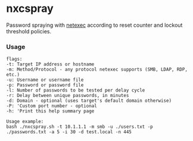 # nxcspray
Password spraying with [netexec](https://github.com/Pennyw0rth/NetExec) according to reset counter and lockout threshold policies. 
### Usage
```
flags:
-t: Target IP address or hostname
-m: Method/Protocol - any protocol netexec supports (SMB, LDAP, RDP, etc.)
-u: Username or username file
-p: Password or password file
-l: Number of passwords to be tested per delay cycle
-r: Delay between unique passwords, in minutes
-d: Domain - optional (uses target's default domain otherwise)
-P: 'Custom port number - optional
-h: 'Print this help summary page

Usage example:
bash ./nxcspray.sh -t 10.1.1.1 -m smb -u ./users.txt -p ./passwords.txt -a 5 -i 30 -d test.local -n 445
```
